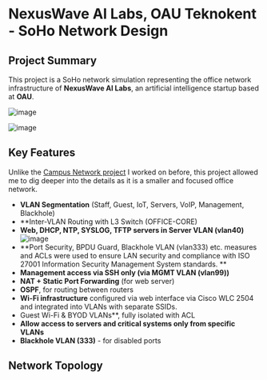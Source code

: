 # NexusWave AI Labs, OAU Teknokent - SoHo Network Design

## Project Summary

This project is a SoHo network simulation representing the office network infrastructure of **NexusWave AI Labs**, an artificial intelligence startup based at **OAU**.

![image](https://github.com/user-attachments/assets/839c2fa9-c521-4eea-979b-41bbb427a2f7)

![image](https://github.com/user-attachments/assets/e799d939-6d15-465c-a988-d8633c74c60f)

## Key Features

Unlike the [Campus Network project](https://github.com/onurakay/oau-campus-network) I worked on before, this project allowed me to dig deeper into the details as it is a smaller and focused office network.

- **VLAN Segmentation** (Staff, Guest, IoT, Servers, VoIP, Management, Blackhole)
- **Inter-VLAN Routing with L3 Switch (OFFICE-CORE) 
- **Web, DHCP, NTP, SYSLOG, TFTP servers in Server VLAN (vlan40)**
![image](https://github.com/user-attachments/assets/1b737c43-283d-4b94-8bb3-689986afa25e)
- **Port Security, BPDU Guard, Blackhole VLAN (vlan333) etc. measures and ACLs were used to ensure LAN security and compliance with ISO 27001 Information Security Management System standards. ** 
- **Management access via SSH only (via MGMT VLAN (vlan99))** 
- **NAT + Static Port Forwarding** (for web server) 
- **OSPF**, for routing between routers
- **Wi-Fi infrastructure** configured via web interface via Cisco WLC 2504 and integrated into VLANs with separate SSIDs.
- Guest Wi-Fi & BYOD VLANs**, fully isolated with ACL 
- **Allow access to servers and critical systems only from specific VLANs** 
- **Blackhole VLAN (333)** - for disabled ports

## Network Topology

